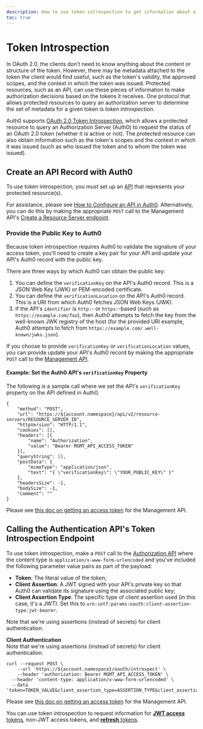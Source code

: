 ```yaml
---
description: How to use token introspection to get information about a token's authorization context
toc: true
---
```


# Token Introspection

In OAuth 2.0, the clients don't need to know anything about the content or structure of the token. However, there may be metadata attached to the token the client would find useful, such as the token's validity, the approved scopes, and the context in which the token was issued. Protected resources, such as an API, can use these pieces of information to make authorization decisions based on the tokens it receives. One protocol that allows protected resources to query an authorization server to determine the set of metadata for a given token is *token introspection*.

Auth0 supports [OAuth 2.0 Token Introspection](https://tools.ietf.org/html/rfc7662), which allows a protected resource to query an Authorization Server (Auth0) to request the status of an OAuth 2.0 token (whether it is active or not). The protected resource can also obtain information such as the token's scopes and the context in which it was issued (such as who issued the token and to whom the token was issued).

## Create an API Record with Auth0

To use token introspection, you must set up an [API](/apis) that represents your protected resource(s).

For assistance, please see [How to Configure an API in Auth0](/apis#how-to-configure-an-api-in-auth0). Alternatively, you can do this by making the appropriate `POST` call to the Management API's [Create a Resource Server endpoint](/api/management/v2#!/Resource_Servers/post_resource_servers).

### Provide the Public Key to Auth0

Because token introspection requires Auth0 to validate the signature of your access token, you'll need to create a key pair for your API and update your API's Auth0 record with the public key.

There are three ways by which Auth0 can obtain the public key:

1. You can define the `verificationKey` on the API's Auth0 record. This is a JSON Web Key (JWK) or PEM-encoded certificate.
2. You can define the `verificationLocation` on the API's Auth0 record. This is a URI from which Auth0 fetches JSON Web Keys (JWK).
3. If the API's `identifier` is `http:`- or `https:`-based (such as `https://example.com/foo`), then Auth0 attempts to fetch the key from the well-known JWK registry of the host (for the provided URI example, Auth0 attempts to fetch from `https://example.com/.well-known/jwks.json`).

If you choose to provide `verificationKey` or `verificationLocation` values, you can provide update your API's Auth0 record by making the appropriate `POST` call to the [Management API](/api/management/v2#!/Resource_Servers/patch_resource_servers_by_id).

#### Example: Set the Auth0 API's `verificationKey` Property

The following is a sample call where we set the API's `verificationKey` property on the API defined in Auth0.

```har
{
	"method": "POST",
	"url": "https://${account.namespace}/api/v2/resource-servers/RESOURCE_SERVER_ID",
	"httpVersion": "HTTP/1.1",
	"cookies": [],
	"headers": [{
		"name": "Authorization",
		"value": "Bearer MGMT_API_ACCESS_TOKEN"
	}],
	"queryString": [],
	"postData": {
		"mimeType": "application/json",
		"text": "{ \"verificationKey\": \"YOUR_PUBLIC_KEY\" }"
	},
	"headersSize": -1,
	"bodySize": -1,
	"comment": ""
}
```

Please see [this doc on getting an access token](/api/management/v2/tokens) for the Management API.

## Calling the Authentication API's Token Introspection Endpoint

To use token introspection, make a `POST` call to the [Authorization API](/api/authentication) where the content type is `application/x-www-form-urlencoded` and you've included the following parameter value pairs as part of the payload:

* **Token**: The literal value of the token;
* **Client Assertion**: A JWT signed with your API's private key so that Auth0 can validate its signature using the associated public key;
* **Client Assertion Type**: The specific type of client assertion used (in this case, it's a JWT). Set this to `urn:ietf:params:oauth:client-assertion-type:jwt-bearer`.

Note that we're using assertions (instead of secrets) for client authentication.

<div class="alert alert-info">
  <strong>Client Authentication</strong> </br>Note that we're using assertions (instead of secrets) for client authentication.
</div>

```curl
curl --request POST \
	--url 'https://${account.namespace}/oauth/introspect' \
	--header 'authorization: Bearer MGMT_API_ACCESS_TOKEN' \
  --header 'content-type: application/x-www-form-urlencoded' \
  --data 'token=TOKEN_VALUE&client_assertion_type=ASSERTION_TYPE&client_assertion=ASSERTION'
```

Please see [this doc on getting an access token](/api/management/v2/tokens) for the Management API.

You can use token introspection to request information for [**JWT access** tokens](/tokens/access-token), non-JWT access tokens, and [**refresh** tokens](/tokens/preview/refresh-token).
